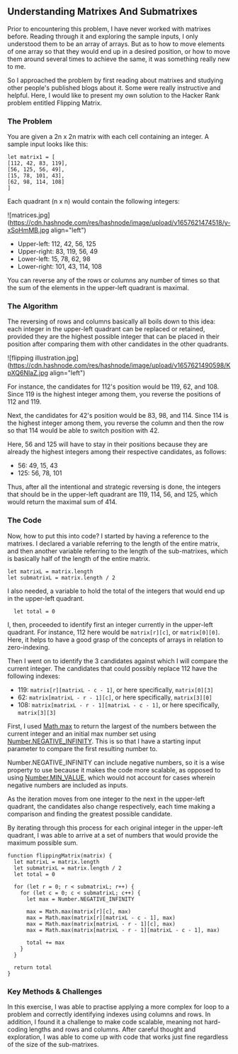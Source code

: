 ## Understanding Matrixes And Submatrixes

Prior to encountering this problem, I have never worked with matrixes before. Reading through it and exploring the sample inputs, I only understood them to be an array of arrays. But as to how to move elements of one array so that they would end up in a desired position, or how to move them around several times to achieve the same, it was something really new to me.

So I approached the problem by first reading about matrixes and studying other people's published blogs about it. Some were really instructive and helpful. Here, I would like to present my own solution to the Hacker Rank problem entitled Flipping Matrix.

### The Problem

You are given a 2n x 2n matrix with each cell containing an integer. A sample input looks like this:

```
let matrix1 = [
[112, 42, 83, 119],
[56, 125, 56, 49],
[15, 78, 101, 43],
[62, 98, 114, 108]
]
```
Each quadrant (n x n) would contain the following integers:


![matrices.jpg](https://cdn.hashnode.com/res/hashnode/image/upload/v1657621474518/y-xSoHmMB.jpg align="left")

- Upper-left: 112, 42, 56, 125
- Upper-right: 83, 119, 56, 49
- Lower-left: 15, 78, 62, 98
- Lower-right: 101, 43, 114, 108

You can reverse any of the rows or columns any number of times so that the sum of the elements in the upper-left quadrant is maximal. 

### The Algorithm

The reversing of rows and columns basically all boils down to this idea: each integer in the upper-left quadrant can be replaced or retained, provided they are the highest possible integer that can be placed in their position after comparing them with other candidates in the other quadrants.

![flipping illustration.jpg](https://cdn.hashnode.com/res/hashnode/image/upload/v1657621490598/KpXQ6NlaZ.jpg align="left")

For instance, the candidates for 112's position would be 119, 62, and 108. Since 119 is the highest integer among them, you reverse the positions of 112 and 119. 

Next, the candidates for 42's position would be 83, 98, and 114. Since 114 is the highest integer among them, you reverse the column and then the row so that 114 would be able to switch position with 42.

Here, 56 and 125 will have to stay in their positions because they are already the highest integers among their respective candidates, as follows:

- 56: 49, 15, 43
- 125: 56, 78, 101

Thus, after all the intentional and strategic reversing is done, the integers that should be in the upper-left quadrant are 119, 114, 56, and 125, which would return the maximal sum of 414.

### The Code

Now, how to put this into code? I started by having a reference to the matrixes. I declared a variable referring to the length of the entire matrix, and then another variable referring to the length of the sub-matrixes, which is basically half of the length of the entire matrix.

  ```
  let matrixL = matrix.length
  let submatrixL = matrix.length / 2
```

I also needed, a variable to hold the total of the integers that would end up in the upper-left quadrant. 

```
  let total = 0
```

I, then, proceeded to identify first an integer currently in the upper-left quadrant. For instance, 112 here would be `matrix[r][c]`, or `matrix[0][0]`. Here, it helps to have a good grasp of the concepts of arrays in relation to zero-indexing.

Then I went on to identify the 3 candidates against which I will compare the current integer. The candidates that could possibly replace 112 have the following indexes:

- 119: `matrix[r][matrixL - c - 1]`, or here specifically, `matrix[0][3]`
- 62: `matrix[matrixL - r - 1][c]`, or here specifically, `matrix[3][0]`
- 108: `matrix[matrixL - r - 1][matrixL - c - 1]`, or here specifically, `matrix[3][3]`

First, I used [Math.max](https://developer.mozilla.org/en-US/docs/Web/JavaScript/Reference/Global_Objects/Math/max) to return the largest of the numbers between the current integer and an initial max number set using [Number.NEGATIVE_INFINITY](https://developer.mozilla.org/en-US/docs/Web/JavaScript/Reference/Global_Objects/Number/NEGATIVE_INFINITY). This is so that I have a starting input parameter to compare the first resulting number to. 

Number.NEGATIVE_INFINITY can include negative numbers, so it is a wise property to use because it makes the code more scalable, as opposed to using [Number.MIN_VALUE](https://developer.mozilla.org/en-US/docs/Web/JavaScript/Reference/Global_Objects/Number/MIN_VALUE), which would not account for cases wherein negative numbers are included as inputs.

As the iteration moves from one integer to the next in the upper-left quadrant, the candidates also change respectively, each time making a comparison and finding the greatest possible candidate.

By iterating through this process for each original integer in the upper-left quadrant, I was able to arrive at a set of numbers that would provide the maximum possible sum.

```
function flippingMatrix(matrix) {
  let matrixL = matrix.length
  let submatrixL = matrix.length / 2
  let total = 0

  for (let r = 0; r < submatrixL; r++) {
    for (let c = 0; c < submatrixL; c++) {
      let max = Number.NEGATIVE_INFINITY 

      max = Math.max(matrix[r][c], max)    
      max = Math.max(matrix[r][matrixL - c - 1], max) 
      max = Math.max(matrix[matrixL - r - 1][c], max)  
      max = Math.max(matrix[matrixL - r - 1][matrixL - c - 1], max)  

      total += max
    }
  }

  return total
}
``` 
### Key Methods & Challenges

In this exercise, I was able to practise applying a more complex for loop to a problem and correctly identifying indexes using columns and rows. In addition, I found it a challenge to make code scalable, meaning not hard-coding lengths and rows and columns. After careful thought and exploration, I was able to come up with code that works just fine regardless of the size of the sub-matrixes.